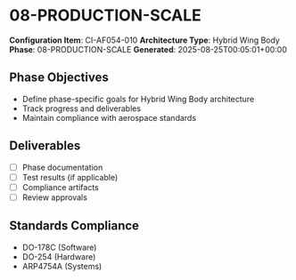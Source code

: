# 08-PRODUCTION-SCALE

**Configuration Item**: CI-AF054-010
**Architecture Type**: Hybrid Wing Body
**Phase**: 08-PRODUCTION-SCALE
**Generated**: 2025-08-25T00:05:01+00:00

## Phase Objectives
- Define phase-specific goals for Hybrid Wing Body architecture
- Track progress and deliverables
- Maintain compliance with aerospace standards

## Deliverables
- [ ] Phase documentation
- [ ] Test results (if applicable)
- [ ] Compliance artifacts
- [ ] Review approvals

## Standards Compliance
- DO-178C (Software)
- DO-254 (Hardware)
- ARP4754A (Systems)
